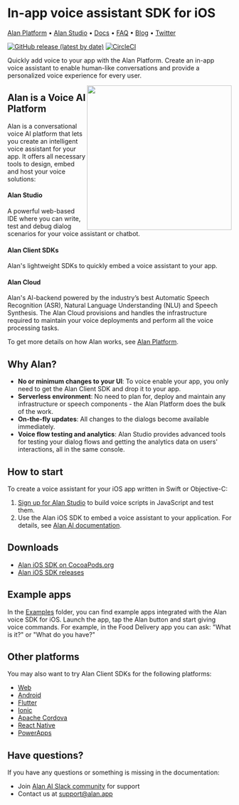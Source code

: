 # In-app voice assistant SDK for iOS

[Alan Platform](https://alan.app/) • [Alan Studio](https://studio.alan.app/register) • [Docs](https://alan.app/docs) • [FAQ](https://alan.app/docs/usage/additional/faq) •
[Blog](https://alan.app/blog/) • [Twitter](https://twitter.com/alanvoiceai)

[![GitHub release (latest by date)](https://img.shields.io/github/v/release/alan-ai/alan-sdk-ios)](https://github.com/alan-ai/alan-sdk-ios/releases)
[![CircleCI](https://circleci.com/gh/alan-ai/alan-sdk-ios.svg?style=shield)](https://circleci.com/gh/alan-ai/alan-sdk-ios)

Quickly add voice to your app with the Alan Platform. Create an in-app voice assistant to enable human-like conversations and provide a personalized voice experience for every user.

<img src="https://storage.googleapis.com/alan-public-images/github/phone-finance.gif" height="325px" align="right"/>

## Alan is a Voice AI Platform

Alan is a conversational voice AI platform that lets you create an intelligent voice assistant for your app. It offers all necessary tools to design, embed and host your voice solutions:

#### Alan Studio
A powerful web-based IDE where you can write, test and debug dialog scenarios for your voice assistant or chatbot.

#### Alan Client SDKs

Alan's lightweight SDKs to quickly embed a voice assistant to your app.

#### Alan Cloud

Alan's AI-backend powered by the industry’s best Automatic Speech Recognition (ASR), Natural Language Understanding (NLU) and Speech Synthesis. The Alan Cloud provisions and handles the infrastructure required to maintain your voice deployments and perform all the voice processing tasks.

To get more details on how Alan works, see <a href="https://alan.app/platform" target="_blank">Alan Platform</a>.

## Why Alan?

* **No or minimum changes to your UI**: To voice enable your app, you only need to get the Alan Client SDK and drop it to your app.
* **Serverless environment**: No need to plan for, deploy and maintain any infrastructure or speech components - the Alan Platform does the bulk of the work.
* **On-the-fly updates**: All changes to the dialogs become available immediately.
* **Voice flow testing and analytics**: Alan Studio provides advanced tools for testing your dialog flows and getting the analytics data on users' interactions, all in the same console.

## How to start

To create a voice assistant for your iOS app written in Swift or Objective-C:

1. <a href="https://studio.alan.app/register" target="_blank">Sign up for Alan Studio</a> to build voice scripts in JavaScript and test them.
2. Use the Alan iOS SDK to embed a voice assistant to your application. For details, see <a href="https://alan.app/docs/client-api/ios/ios-api" target="_blank">Alan AI documentation</a>.

## Downloads
* [Alan iOS SDK on CocoaPods.org](https://cocoapods.org/pods/AlanSDK-iOS)
* [Alan iOS SDK releases](https://github.com/alan-ai/alan-sdk-ios/releases)


## Example apps

In the [Examples](https://github.com/alan-ai/alan-sdk-ios/tree/master/examples) folder, you can find example apps integrated with the Alan voice SDK for iOS. Launch the app, tap the Alan button and start giving voice commands. For example, in the Food Delivery app you can ask: "What is it?" or "What do you have?"

## Other platforms

You may also want to try Alan Client SDKs for the following platforms:

* <a href="https://github.com/alan-ai/alan-sdk-web" target="_blank">Web</a>
* <a href="https://github.com/alan-ai/alan-sdk-android" target="_blank">Android</a>
* <a href="https://github.com/alan-ai/alan-sdk-flutter" target="_blank">Flutter</a>
* <a href="https://github.com/alan-ai/alan-sdk-ionic" target="_blank">Ionic</a>
* <a href="https://github.com/alan-ai/alan-sdk-cordova" target="_blank">Apache Cordova</a>
* <a href="https://github.com/alan-ai/alan-sdk-reactnative" target="_blank">React Native</a>
* <a href="https://github.com/alan-ai/alan-sdk-pcf" target="_blank">PowerApps</a>

## Have questions?

If you have any questions or something is missing in the documentation:
- Join [Alan AI Slack community](https://app.slack.com/client/TL55N530A) for support
- Contact us at [support@alan.app](mailto:support@alan.app)